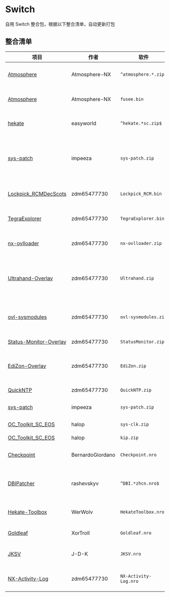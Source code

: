 # Switch
自用 Switch 整合包，根据以下整合清单，自动更新打包

## 整合清单

| 项目 | 作者 | 软件 | 版本 | 更新日期 | 存放路径 | 备注 |
| --- | --- | --- | --- | --- | --- | --- |
| [Atmosphere](https://github.com/Atmosphere-NX/Atmosphere) | Atmosphere-NX | `^atmosphere.*.zip$` | `1.9.5` | 20250930 | `switch_sdcard` | 大气层，Switch 系统破解核心 |
| [Atmosphere](https://github.com/Atmosphere-NX/Atmosphere) | Atmosphere-NX | `fusee.bin` | `1.9.5` | 20250930 | `switch_sdcard/bootloader/payloads/fusee.bin` | 大气层，Switch 系统破解核心 |
| [hekate](https://github.com/easyworld/hekate) | easyworld | `^hekate.*sc.zip$` | `v6.3.1` | 20250529 | `switch_sdcard` | bootloader 程序，用来启动大气层 |
| [sys-patch](https://github.com/impeeza/sys-patch) | impeeza | `sys-patch.zip` | `v1.5.6` | 20250505 | `switch_sdcard` | 外挂的大气层签名补丁，依赖 Tesla，替代 sigpatch |
| [Lockpick_RCMDecScots](https://github.com/zdm65477730/Lockpick_RCMDecScots) | zdm65477730 | `Lockpick_RCM.bin` | `1.9.15.0` | 20250516 | `switch_sdcard/bootloader/payloads/Lockpick_RCM.bin` | 主机系统的密钥提取工具 |
| [TegraExplorer](https://github.com/zdm65477730/TegraExplorer) | zdm65477730 | `TegraExplorer.bin` | `v4.2.0` | 20250516 | `switch_sdcard/bootloader/payloads/TegraExplorer.bin` | Hekate 下的文件管理工具 |
| [nx-ovlloader](https://github.com/zdm65477730/nx-ovlloader) | zdm65477730 | `nx-ovlloader.zip` | `1.0.7` | 20250801 | `switch_sdcard` | Tesla 启动器（Tesla 内核） |
| [Ultrahand-Overlay](https://github.com/zdm65477730/Ultrahand-Overlay) | zdm65477730 | `Ultrahand.zip` | `2.1.0-pre-release` | 20250906 | `switch_sdcard` | Tesla 菜单，替代 Tesla-Menu（Tesla 内核） |
| [ovl-sysmodules](https://github.com/zdm65477730/ovl-sysmodules) | zdm65477730 | `ovl-sysmodules.zip` | `v1.3.1` | 20250801 | `switch_sdcard` | Tesla 系统管理（Tesla 内核） |
| [Status-Monitor-Overlay](https://github.com/zdm65477730/Status-Monitor-Overlay) | zdm65477730 | `StatusMonitor.zip` | `v1.2.2` | 20250906 | `switch_sdcard` | Tesla 系统监视器 |
| [EdiZon-Overlay](https://github.com/zdm65477730/EdiZon-Overlay) | zdm65477730 | `EdiZon.zip` | `v1.0.8` | 20250801 | `switch_sdcard` | Tesla 金手指游戏修改，含 NRO |
| [QuickNTP](https://github.com/zdm65477730/QuickNTP) | zdm65477730 | `QuickNTP.zip` | `v1.5.1` | 20250801 | `switch_sdcard` | Tesla 时间同步工具 |
| [sys-patch](https://github.com/impeeza/sys-patch) | impeeza | `sys-patch.zip` | `v1.5.6` | 20250505 | `switch_sdcard` | Tesla 系统补丁 |
| [OC_Toolkit_SC_EOS](https://github.com/halop/OC_Toolkit_SC_EOS) | halop | `sys-clk.zip` | `1.6.9` | 20251001 | `switch_sdcard` | Tesla 超频插件 |
| [OC_Toolkit_SC_EOS](https://github.com/halop/OC_Toolkit_SC_EOS) | halop | `kip.zip` | `1.6.9` | 20251001 | `switch_sdcard/atmosphere/kips` | 超频组件 |
| [Checkpoint](https://github.com/BernardoGiordano/Checkpoint) | BernardoGiordano | `Checkpoint.nro` | `v3.10.1` | 20250622 | `switch_sdcard/switch/Checkpoint/Checkpoint.nro` | 游戏存档管理工具（NRO） |
| [DBIPatcher](https://github.com/rashevskyv/DBIPatcher) | rashevskyv | `^DBI.*zhcn.nro$` | `dbi-810-f218a0f` | 20250926 | `switch_sdcard/switch/DBI/DBI.nro` | 游戏安装，存档管理和文件传输工具（NRO） |
| [Hekate-Toolbox](https://github.com/WerWolv/Hekate-Toolbox) | WerWolv | `HekateToolbox.nro` | `v4.0.3` | 20230417 | `switch_sdcard/switch/HekateToolbox/HekateToolbox.nro` | 深海工具箱，插件管理（NRO） |
| [Goldleaf](https://github.com/XorTroll/Goldleaf) | XorTroll | `Goldleaf.nro` | `1.1.1` | 20250610 | `switch_sdcard/switch/Goldleaf/Goldleaf.nro` | 文件管理工具（NRO） |
| [JKSV](https://github.com/J-D-K/JKSV) | J-D-K | `JKSV.nro` | `09/13/2025` | 20250914 | `switch_sdcard/switch/JKSV/JKSV.nro` | 游戏存档管理工具（NRO） |
| [NX-Activity-Log](https://github.com/zdm65477730/NX-Activity-Log) | zdm65477730 | `NX-Activity-Log.nro` | `v1.5.7` | 20250429 | `switch_sdcard/switch/NX-Activity-Log/NX-Activity-Log.nro` | 游戏游玩时间记录工具（NRO） |
